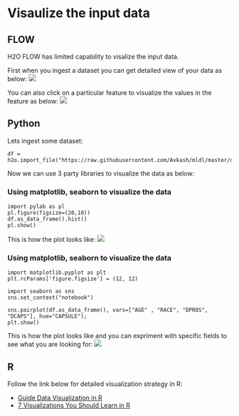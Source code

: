 # Visaulize the input data # 

## FLOW ##
H2O FLOW has limited capability to visalize the input data. 

First when you ingest a dataset you can get detailed view of your data as below:
![](https://github.com/Avkash/mldl/blob/master/images/flow_frame_summary.png?raw=true)

You can also click on a particular feature to visualize the values in the feature as below:
![](https://github.com/Avkash/mldl/blob/master/images/flow_column_summary.png?raw=true)

## Python ##
Lets ingest some dataset:
```
df = h2o.import_file("https://raw.githubusercontent.com/Avkash/mldl/master/data/prostate.csv")
```

Now we can use 3 party libraries to visualize the data as below:
### Using matplotlib, seaborn to visualize the data ###
```
import pylab as pl
pl.figure(figsize=(20,10))
df.as_data_frame().hist()
pl.show()
```
This is how the plot looks like:
![](https://github.com/Avkash/mldl/blob/master/images/flow_prostate_pyplot.png?raw=true)

### Using matplotlib, seaborn to visualize the data ###

```
import matplotlib.pyplot as plt
plt.rcParams['figure.figsize'] = (12, 12)

import seaborn as sns
sns.set_context("notebook")

sns.pairplot(df.as_data_frame(), vars=["AGE" , "RACE", "DPROS", "DCAPS"], hue="CAPSULE");
plt.show()
```
This is how the plot looks like and you can expriment with specific fields to see what you are looking for:
![](https://github.com/Avkash/mldl/blob/master/images/flow_prostate_seaborn_plot.png?raw=true)


## R ##
Follow the link below for detailed visualization strategy in R:

- [Guide Data Visualization in R](https://www.analyticsvidhya.com/blog/2015/07/guide-data-visualization-r/)
- [7 Visualizations You Should Learn in R](https://www.r-bloggers.com/7-visualizations-you-should-learn-in-r/)

